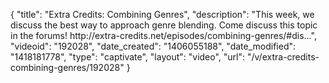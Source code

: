 {
    "title": "Extra Credits: Combining Genres",
    "description": "This week, we discuss the best way to approach genre blending. Come discuss this topic in the forums! http:\/\/extra-credits.net\/episodes\/combining-genres\/#dis...",
    "videoid": "192028",
    "date_created": "1406055188",
    "date_modified": "1418181778",
    "type": "captivate",
    "layout": "video",
    "url": "\/v\/extra-credits-combining-genres\/192028"
}